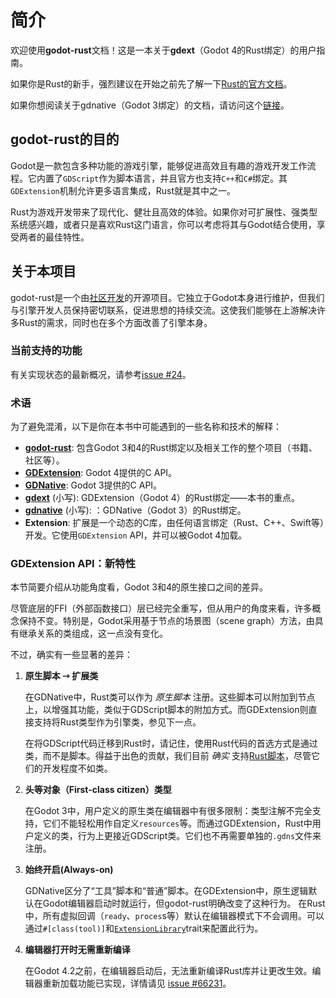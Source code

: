 <!--
  ~ Copyright (c) godot-rust; Bromeon and contributors.
  ~ This Source Code Form is subject to the terms of the Mozilla Public
  ~ License, v. 2.0. If a copy of the MPL was not distributed with this
  ~ file, You can obtain one at https://mozilla.org/MPL/2.0/.
-->

# 简介

欢迎使用**godot-rust**文档！这是一本关于**gdext**（Godot 4的Rust绑定）的用户指南。

如果你是Rust的新手，强烈建议在开始之前先了解一下[Rust的官方文档](https://doc.rust-lang.org/book/)。

如果你想阅读关于gdnative（Godot 3绑定）的文档，请访问这个[链接](https://godot-rust.github.io/gdnative-book/)。


## godot-rust的目的

Godot是一款包含多种功能的游戏引擎，能够促进高效且有趣的游戏开发工作流程。它内置了`GDScript`作为脚本语言，并且官方也支持`C++`和`C#`绑定。其`GDExtension`机制允许更多语言集成，Rust就是其中之一。

Rust为游戏开发带来了现代化、健壮且高效的体验。如果你对可扩展性、强类型系统感兴趣，或者只是喜欢Rust这门语言，你可以考虑将其与Godot结合使用，享受两者的最佳特性。


## 关于本项目

godot-rust是一个由[社区开发][github-contributors]的开源项目。它独立于Godot本身进行维护，但我们与引擎开发人员保持密切联系，促进思想的持续交流。这使我们能够在上游解决许多Rust的需求，同时也在多个方面改善了引擎本身。


### 当前支持的功能

有关实现状态的最新概况，请参考[issue #24][features]。


### 术语

为了避免混淆，以下是你在本书中可能遇到的一些名称和技术的解释：

- [**godot-rust**][ref-godot-rust]: 包含Godot 3和4的Rust绑定以及相关工作的整个项目（书籍、社区等）。
- [**GDExtension**][ref-godot-gdext]: Godot 4提供的C API。
- [**GDNative**][ref-godot-gdnative]:  Godot 3提供的C API。
- [**gdext**][github-gdext] (小写): GDExtension（Godot 4）的Rust绑定——本书的重点。
- [**gdnative**][github-gdnative] (小写): ：GDNative（Godot 3）的Rust绑定。
- **Extension**: 扩展是一个动态的C库，由任何语言绑定（Rust、C++、Swift等）开发。它使用`GDExtension` API，并可以被Godot 4加载。


### GDExtension API：新特性

本节简要介绍从功能角度看，Godot 3和4的原生接口之间的差异。

尽管底层的FFI（外部函数接口）层已经完全重写，但从用户的角度来看，许多概念保持不变。特别是，Godot采用基于节点的场景图（scene graph）方法，由具有继承关系的类组成，这一点没有变化。

不过，确实有一些显著的差异：


1. **原生脚本 ⇾ 扩展类**

   在GDNative中，Rust类可以作为 _原生脚本_ 注册。这些脚本可以附加到节点上，以增强其功能，类似于GDScript脚本的附加方式。而GDExtension则直接支持将Rust类型作为引擎类，参见下一点。

   在将GDScript代码迁移到Rust时，请记住，使用Rust代码的首选方式是通过类，而不是脚本。得益于出色的贡献，我们目前 _确实_ 支持[Rust脚本][api-obj-script]，尽管它们的开发程度不如类。


2. **头等对象（First-class citizen）类型**

   在Godot 3中，用户定义的原生类在编辑器中有很多限制：类型注解不完全支持，它们不能轻松用作自定义`resources`等。而通过GDExtension，Rust中用户定义的类，行为上更接近GDScript类。它们也不再需要单独的`.gdns`文件来注册。

3. **始终开启(Always-on)**

   GDNative区分了“工具”脚本和“普通”脚本。在GDExtension中，原生逻辑默认在Godot编辑器启动时就运行，但godot-rust明确改变了这种行为。
   在Rust中，所有虚拟回调（`ready`、`proces`s等）默认在编辑器模式下不会调用。可以通过`#[class(tool)]`和[`ExtensionLibrary`][extension-library-doc]trait来配置此行为。

4. **编辑器打开时无需重新编译**

   在Godot 4.2之前，在编辑器启动后，无法重新编译Rust库并让更改生效。编辑器重新加载功能已实现，详情请见 [issue #66231]。


[features]: https://github.com/godot-rust/gdextension/issues/24
[issue #66231]: https://github.com/godotengine/godot/issues/66231
[extension-library-doc]: https://godot-rust.github.io/docs/gdext/master/godot/init/trait.ExtensionLibrary.html#method.editor_run_behavior

[api-obj-script]: https://godot-rust.github.io/docs/gdext/master/godot/obj/script/index.html
[github-contributors]: https://github.com/godot-rust/gdext/graphs/contributors
[github-gdext]: https://github.com/godot-rust/gdext
[github-gdnative]: https://github.com/godot-rust/gdnative
[ref-godot-gdext]: https://docs.godotengine.org/en/stable/tutorials/scripting/gdextension/what_is_gdextension.html
[ref-godot-gdnative]: https://docs.godotengine.org/en/3.5/tutorials/scripting/gdnative/what_is_gdnative.html
[ref-godot-rust]: https://godot-rust.github.io/
